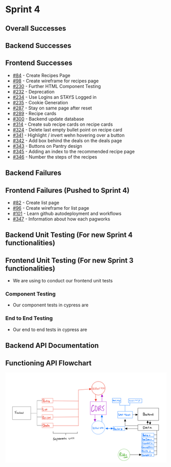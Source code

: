 # Sprint 4

## Overall Successes 

## Backend Successes

## Frontend Successes
- [#84](https://github.com/TylerMetz/Saucier720/issues/84) - Create Recipes Page
- [#98](https://github.com/TylerMetz/Saucier720/issues/98) - Create wireframe for recipes page 
- [#230](https://github.com/TylerMetz/Saucier720/issues/230) - Further HTML Component Testing
- [#232](https://github.com/TylerMetz/Saucier720/issues/232) - Deprecation
- [#234](https://github.com/TylerMetz/Saucier720/issues/234) - Use Logins an STAYS Logged in
- [#235](https://github.com/TylerMetz/Saucier720/issues/235) - Cookie Generation
- [#287](https://github.com/TylerMetz/Saucier720/issues/287) - Stay on same page after reset
- [#289](https://github.com/TylerMetz/Saucier720/issues/289) - Recipe cards
- [#300](https://github.com/TylerMetz/Saucier720/issues/300) - Backend update database
- [#314](https://github.com/TylerMetz/Saucier720/issues/314) - Create sub recipe cards on recipe cards
- [#324](https://github.com/TylerMetz/Saucier720/issues/324) - Delete last empty bullet point on recipe card
- [#341](https://github.com/TylerMetz/Saucier720/issues/341) - Highlight / invert wehn hovering over a button
- [#342](https://github.com/TylerMetz/Saucier720/issues/342) - Add box behind the deals on the deals page
- [#343](https://github.com/TylerMetz/Saucier720/issues/343) - Buttons on Pantry design
- [#345](https://github.com/TylerMetz/Saucier720/issues/345) - Adding an index to the recommended recipe page
- [#346](https://github.com/TylerMetz/Saucier720/issues/346) - Number the steps of the recipes

## Backend Failures 



## Frontend Failures (Pushed to Sprint 4)
- [#82](https://github.com/TylerMetz/Saucier720/issues/82) - Create list page 
- [#96](https://github.com/TylerMetz/Saucier720/issues/96) - Create wireframe for list page
- [#101](https://github.com/TylerMetz/Saucier720/issues/101) - Learn github autodeployment and workflows
- [#347](https://github.com/TylerMetz/Saucier720/issues/347) - Information about how each pagworks


## Backend Unit Testing (For new Sprint 4 functionalities)


## Frontend Unit Testing (For new Sprint 3 functionalities)
- We are using to conduct our frontend unit tests

### Component Testing
- Our component tests in cypress are

### End to End Testing
- Our end to end tests in cypress are


## Backend API Documentation 

  
## Functioning API Flowchart
![Flowchart Image](../Other/Images/Saucier720Api.png)
